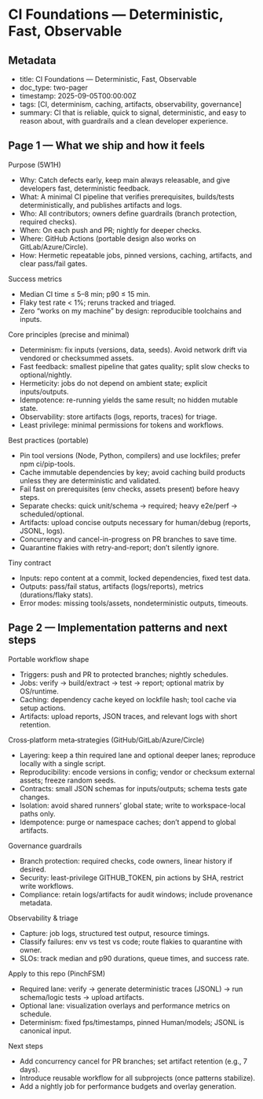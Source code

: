 CI Foundations — Deterministic, Fast, Observable
===============================================

Metadata
--------

- title: CI Foundations — Deterministic, Fast, Observable
- doc_type: two-pager
- timestamp: 2025-09-05T00:00:00Z
- tags: [CI, determinism, caching, artifacts, observability, governance]
- summary: CI that is reliable, quick to signal, deterministic, and easy to reason about, with guardrails and a clean developer experience.

Page 1 — What we ship and how it feels
--------------------------------------

Purpose (5W1H)

- Why: Catch defects early, keep main always releasable, and give developers fast, deterministic feedback.
- What: A minimal CI pipeline that verifies prerequisites, builds/tests deterministically, and publishes artifacts and logs.
- Who: All contributors; owners define guardrails (branch protection, required checks).
- When: On each push and PR; nightly for deeper checks.
- Where: GitHub Actions (portable design also works on GitLab/Azure/Circle).
- How: Hermetic repeatable jobs, pinned versions, caching, artifacts, and clear pass/fail gates.

Success metrics

- Median CI time ≤ 5–8 min; p90 ≤ 15 min.
- Flaky test rate < 1%; reruns tracked and triaged.
- Zero “works on my machine” by design: reproducible toolchains and inputs.

Core principles (precise and minimal)

- Determinism: fix inputs (versions, data, seeds). Avoid network drift via vendored or checksummed assets.
- Fast feedback: smallest pipeline that gates quality; split slow checks to optional/nightly.
- Hermeticity: jobs do not depend on ambient state; explicit inputs/outputs.
- Idempotence: re-running yields the same result; no hidden mutable state.
- Observability: store artifacts (logs, reports, traces) for triage.
- Least privilege: minimal permissions for tokens and workflows.

Best practices (portable)

- Pin tool versions (Node, Python, compilers) and use lockfiles; prefer npm ci/pip-tools.
- Cache immutable dependencies by key; avoid caching build products unless they are deterministic and validated.
- Fail fast on prerequisites (env checks, assets present) before heavy steps.
- Separate checks: quick unit/schema → required; heavy e2e/perf → scheduled/optional.
- Artifacts: upload concise outputs necessary for human/debug (reports, JSONL, logs).
- Concurrency and cancel-in-progress on PR branches to save time.
- Quarantine flakies with retry-and-report; don’t silently ignore.

Tiny contract

- Inputs: repo content at a commit, locked dependencies, fixed test data.
- Outputs: pass/fail status, artifacts (logs/reports), metrics (durations/flaky stats).
- Error modes: missing tools/assets, nondeterministic outputs, timeouts.

Page 2 — Implementation patterns and next steps
-----------------------------------------------

Portable workflow shape

- Triggers: push and PR to protected branches; nightly schedules.
- Jobs: verify → build/extract → test → report; optional matrix by OS/runtime.
- Caching: dependency cache keyed on lockfile hash; tool cache via setup actions.
- Artifacts: upload reports, JSON traces, and relevant logs with short retention.

Cross‑platform meta‑strategies (GitHub/GitLab/Azure/Circle)

- Layering: keep a thin required lane and optional deeper lanes; reproduce locally with a single script.
- Reproducibility: encode versions in config; vendor or checksum external assets; freeze random seeds.
- Contracts: small JSON schemas for inputs/outputs; schema tests gate changes.
- Isolation: avoid shared runners’ global state; write to workspace-local paths only.
- Idempotence: purge or namespace caches; don’t append to global artifacts.

Governance guardrails

- Branch protection: required checks, code owners, linear history if desired.
- Security: least-privilege GITHUB_TOKEN, pin actions by SHA, restrict write workflows.
- Compliance: retain logs/artifacts for audit windows; include provenance metadata.

Observability & triage

- Capture: job logs, structured test output, resource timings.
- Classify failures: env vs test vs code; route flakies to quarantine with owner.
- SLOs: track median and p90 durations, queue times, and success rate.

Apply to this repo (PinchFSM)

- Required lane: verify → generate deterministic traces (JSONL) → run schema/logic tests → upload artifacts.
- Optional lane: visualization overlays and performance metrics on schedule.
- Determinism: fixed fps/timestamps, pinned Human/models; JSONL is canonical input.

Next steps

- Add concurrency cancel for PR branches; set artifact retention (e.g., 7 days).
- Introduce reusable workflow for all subprojects (once patterns stabilize).
- Add a nightly job for performance budgets and overlay generation.

